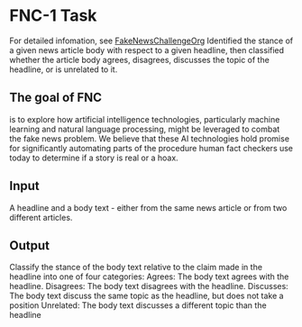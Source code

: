# FNC-1 Task  
For detailed infomation, see [FakeNewsChallengeOrg](http://www.fakenewschallenge.org/) 
Identified the stance of a given news article body with respect to a given headline, then classified whether the article body agrees, disagrees, discusses the topic of the headline, or is unrelated to it.

## The goal of FNC
is to explore how artificial intelligence technologies, particularly machine learning and natural language processing, might be leveraged to combat the fake news problem. We believe that these AI technologies hold promise for significantly automating parts of the procedure human fact checkers use today to determine if a story is real or a hoax.

## Input
A headline and a body text - either from the same news article or from two different articles.

## Output
Classify the stance of the body text relative to the claim made in the headline into one of four categories:
Agrees: The body text agrees with the headline.
Disagrees: The body text disagrees with the headline.
Discusses: The body text discuss the same topic as the headline, but does not take a position
Unrelated: The body text discusses a different topic than the headline
